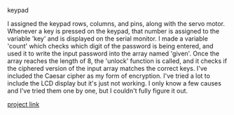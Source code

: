 keypad


I assigned the keypad rows, columns, and pins, along with the servo motor. Whenever a key is pressed on the keypad, that number is assigned to the variable 'key' and is displayed on the serial monitor. I made a variable 'count' which checks which digit of the password is being entered, and used it to write the input password into the array named 'given'. Once the array reaches the length of 8, the 'unlock' function is called, and it checks if the ciphered version of the input array matches the correct keys. I've included the Caesar cipher as my form of encryption. I've tried a lot to include the LCD display but it's just not working. I only know a few causes and I've tried them one by one, but I couldn't fully figure it out.

[project link](https://wokwi.com/projects/395020501296939009)
